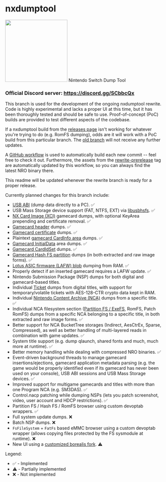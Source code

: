# nxdumptool
<img width="200" src="romfs/icon/nxdumptool.jpg">
Nintendo Switch Dump Tool

### Official Discord server: https://discord.gg/SCbbcQx

This branch is used for the development of the ongoing nxdumptool rewrite. Code is highly experimental and lacks a proper UI at this time, but it has been thoroughly tested and should be safe to use. Proof-of-concept (PoC) builds are provided to test different aspects of the codebase.

If a nxdumptool build from the [releases page](https://github.com/DarkMatterCore/nxdumptool/releases) isn't working for whatever you're trying to do (e.g. RomFS dumping), odds are it will work with a PoC build from this particular branch. The [old branch](https://github.com/DarkMatterCore/nxdumptool/tree/main) will not receive any further updates.

A [GitHub workflow](https://github.com/DarkMatterCore/nxdumptool/actions) is used to automatically build each new commit -- feel free to check it out. Furthermore, the assets from the [rewrite-prerelease](https://github.com/DarkMatterCore/nxdumptool/releases/tag/rewrite-prerelease) tag are automatically updated by this workflow, so you can always find the latest NRO binary there.

This readme will be updated whenever the rewrite branch is ready for a proper release.

Currently planned changes for this branch include:

* [USB ABI](https://github.com/DarkMatterCore/nxdumptool/tree/rewrite/host) (dump data directly to a PC). :white_check_mark:
* USB Mass Storage device support (FAT, NTFS, EXT) via [libusbhsfs](https://github.com/DarkMatterCore/libusbhsfs). :white_check_mark:
* [NX Card Image (XCI)](https://switchbrew.org/wiki/XCI) gamecard dumps, with optional KeyArea prepending and certificate removal. :white_check_mark:
* [Gamecard header](https://switchbrew.org/wiki/XCI#CardHeader) dumps. :white_check_mark:
* [Gamecard certificate](https://switchbrew.org/wiki/XCI#CertArea) dumps. :white_check_mark:
* Plaintext [gamecard CardInfo area](https://switchbrew.org/wiki/XCI#CardHeaderEncryptedData) dumps. :white_check_mark:
* [Gamecard InitialData](https://switchbrew.org/wiki/XCI#InitialData) area dumps. :white_check_mark:
* [Gamecard CardIdSet](https://switchbrew.org/wiki/Filesystem_services#GameCardIdSet) dumps. :white_check_mark:
* [Gamecard Hash FS partition](https://switchbrew.org/wiki/XCI#PartitionFs) dumps (in both extracted and raw image forms). :white_check_mark:
* [Lotus ASIC firmware (LAFW) blob](https://switchbrew.org/wiki/Lotus3#User_firmware) dumping from RAM. :white_check_mark:
* Properly detect if an inserted gamecard requires a LAFW update. :white_check_mark:
* Nintendo Submission Package (NSP) dumps for both digital and gamecard-based titles.
* Individual [Ticket](https://switchbrew.org/wiki/Ticket) dumps from digital titles, with support for temporary/volatile tickets with AES-128-CTR crypto data kept in RAM.
* Individual [Nintendo Content Archive (NCA)](https://switchbrew.org/wiki/NCA) dumps from a specific title. :white_check_mark:
* Individual NCA filesystem section ([Partition FS / ExeFS](https://switchbrew.org/wiki/NCA#PFS0), RomFS, Patch RomFS) dumps from a specific NCA belonging to a specific title, in both extracted and raw image forms. :white_check_mark:
* Better support for NCA BucketTree storages (Indirect, AesCtrEx, Sparse, Compressed), as well as better handling of multi-layered reads in combination with game updates. :white_check_mark:
* System title support (e.g. dump qlaunch, shared fonts and much, much more at runtime). :white_check_mark:
* Better memory handling while dealing with compressed NRO binaries. :white_check_mark:
* Event-driven background threads to manage gamecard insertions/ejections, gamecard application metadata parsing (e.g. the game would be properly identified even if its gamecard has never been used on your console), USB ABI sessions and USB Mass Storage devices. :white_check_mark:
* Improved support for multigame gamecards and titles with more than one Program NCA (e.g. SM3DAS). :white_check_mark:
* Control.nacp patching while dumping NSPs (lets you patch screenshot, video, user account and HDCP restrictions). :white_check_mark:
* Partition FS / Hash FS / RomFS browser using custom devoptab wrappers. :white_check_mark:
* Full system update dumps. :x:
* Batch NSP dumps. :x:
* `FsFileSystem` + `FatFs` based eMMC browser using a custom devoptab wrapper (allows copying files protected by the FS sysmodule at runtime). :x:
* New UI using a [customized borealis fork](https://github.com/DarkMatterCore/borealis/tree/nxdumptool-legacy). :warning:

Legend:

* :white_check_mark: - Implemented
* :warning: - Partially implemented
* :x: - Not implemented
